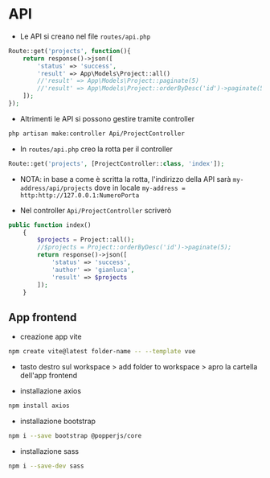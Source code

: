 # API

- Le API si creano nel file `routes/api.php`
```php
Route::get('projects', function(){
    return response()->json([
        'status' => 'success',
        'result' => App\Models\Project::all()
        //'result' => App\Models\Project::paginate(5)
        //'result' => App\Models\Project::orderByDesc('id')->paginate(5)
    ]);
});
```

- Altrimenti le API si possono gestire tramite controller
```bash
php artisan make:controller Api/ProjectController
```

- In `routes/api.php` creo la rotta per il controller
```php
Route::get('projects', [ProjectController::class, 'index']);
```

- NOTA: in base a come è scritta la rotta, l'indirizzo della API sarà `my-address/api/projects` dove in locale `my-address = http:http://127.0.0.1:NumeroPorta`

- Nel controller `Api/ProjectController` scriverò
```php
public function index()
    {
        $projects = Project::all();
        //$projects = Project::orderByDesc('id')->paginate(5);
        return response()->json([
            'status' => 'success',
            'author' => 'gianluca',
            'result' => $projects
        ]);
    }
```

## App frontend

- creazione app vite
```bash
npm create vite@latest folder-name -- --template vue
```

- tasto destro sul workspace > add folder to workspace > apro la cartella dell'app frontend

- installazione axios
```bash
npm install axios
```

- installazione bootstrap
```bash
npm i --save bootstrap @popperjs/core
```

- installazione sass
```bash
npm i --save-dev sass
```

